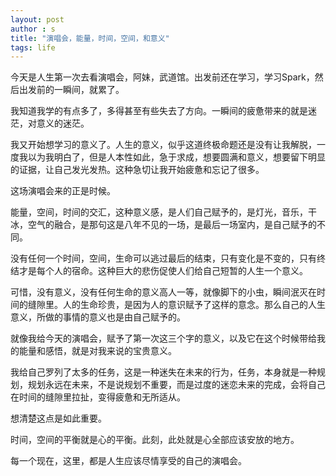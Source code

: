 ```yaml
---
layout: post
author : s
title: "演唱会，能量，时间，空间，和意义"
tags: life
---
```


今天是人生第一次去看演唱会，阿妹，武道馆。出发前还在学习，学习Spark，然后出发前的一瞬间，就累了。

我知道我学的有点多了，多得甚至有些失去了方向。一瞬间的疲惫带来的就是迷茫，对意义的迷茫。

我又开始想学习的意义了。人生的意义，似乎这道终极命题还是没有让我解脱，一度我以为我明白了，但是人本性如此，急于求成，想要圆满和意义，想要留下明显的证据，让自己发光发热。这种急切让我开始疲惫和忘记了很多。

这场演唱会来的正是时候。

能量，空间，时间的交汇，这种意义感，是人们自己赋予的，是灯光，音乐，干冰，空气的融合，是那句这是八年不见的一场，是最后一场室内，是自己赋予的不同。

没有任何一个时间，空间，生命可以逃过最后的结束，只有变化是不变的，只有终结才是每个人的宿命。这种巨大的悲伤促使人们给自己短暂的人生一个意义。

可惜，没有意义，没有任何生命的意义高人一等，就像脚下的小虫，瞬间泯灭在时间的缝隙里。人的生命珍贵，是因为人的意识赋予了这样的意念。那么自己的人生意义，所做的事情的意义也是由自己赋予的。

就像我给今天的演唱会，赋予了第一次这三个字的意义，以及它在这个时候带给我的能量和感悟，就是对我来说的宝贵意义。

我给自己罗列了太多的任务，这是一种迷失在未来的行为，任务，本身就是一种规划，规划永远在未来，不是说规划不重要，而是过度的迷恋未来的完成，会将自己在时间的缝隙里拉扯，变得疲惫和无所适从。

想清楚这点是如此重要。

时间，空间的平衡就是心的平衡。此刻，此处就是心全部应该安放的地方。

每一个现在，这里，都是人生应该尽情享受的自己的演唱会。


